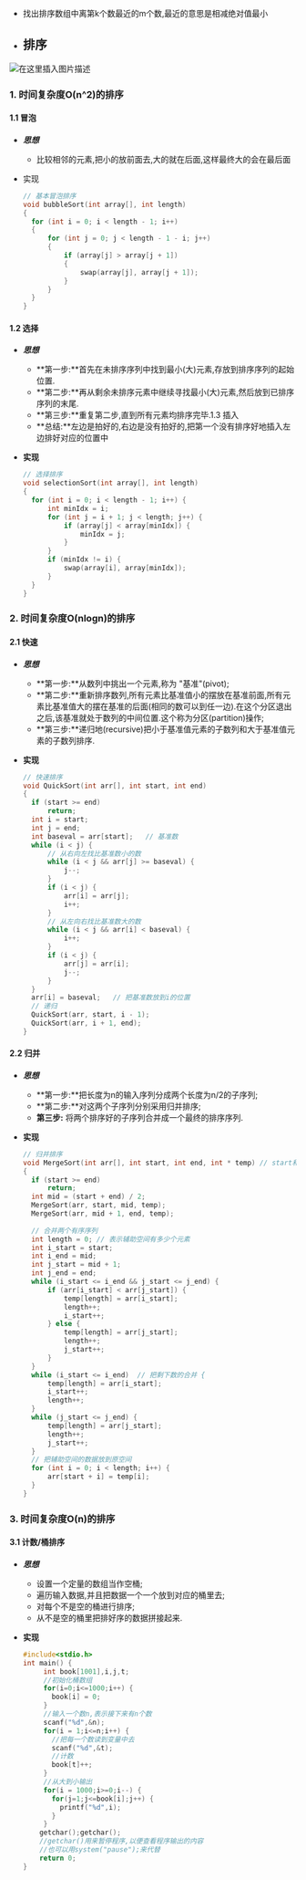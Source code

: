 * 找出排序数组中离第k个数最近的m个数,最近的意思是相减绝对值最小
* ## 排序

![在这里插入图片描述](https://img-blog.csdnimg.cn/4ea956ed6bbe434d826b2d5406b86909.png?x-oss-process=image/watermark,type_d3F5LXplbmhlaQ,shadow_50,text_Q1NETiBAY2FsbV9H,size_20,color_FFFFFF,t_70,g_se,x_16#pic_center)

### 1. 时间复杂度O(n^2)的排序

#### 1.1 冒泡

- ***思想***
  
  - 比较相邻的元素,把小的放前面去,大的就在后面,这样最终大的会在最后面
  
- 实现

  ```c++
  // 基本冒泡排序
  void bubbleSort(int array[], int length)
  {
  	for (int i = 0; i < length - 1; i++)
  	{
  		for (int j = 0; j < length - 1 - i; j++)
  		{
  			if (array[j] > array[j + 1])
  			{
  				swap(array[j], array[j + 1]);
  			}
  		}
  	}
  }
  
  ```

#### 1.2 选择

- ***思想***
  
  - **第一步:**首先在未排序序列中找到最小(大)元素,存放到排序序列的起始位置.
  - **第二步:**再从剩余未排序元素中继续寻找最小(大)元素,然后放到已排序序列的末尾.
  - **第三步:**重复第二步,直到所有元素均排序完毕.1.3 插入
  - **总结:**左边是拍好的,右边是没有拍好的,把第一个没有排序好地插入左边排好对应的位置中
  
- **实现**

  ```c++
  // 选择排序
  void selectionSort(int array[], int length)
  {
  	for (int i = 0; i < length - 1; i++) {
  		int minIdx = i;
  		for (int j = i + 1; j < length; j++) {
  			if (array[j] < array[minIdx]) {
  				minIdx = j;
  			}
  		}
  		if (minIdx != i) {
  			swap(array[i], array[minIdx]);
  		}
  	}
  }
  ```

### 2. 时间复杂度O(nlogn)的排序

#### 2.1 快速

- ***思想***
  
  - **第一步:**从数列中挑出一个元素,称为 "基准"(pivot);
  - **第二步:**重新排序数列,所有元素比基准值小的摆放在基准前面,所有元素比基准值大的摆在基准的后面(相同的数可以到任一边).在这个分区退出之后,该基准就处于数列的中间位置.这个称为分区(partition)操作;
  - **第三步:**递归地(recursive)把小于基准值元素的子数列和大于基准值元素的子数列排序.
  
- **实现**

  ```c++
  // 快速排序
  void QuickSort(int arr[], int start, int end)
  {
  	if (start >= end)
  		return;
  	int i = start;
  	int j = end;
  	int baseval = arr[start];	// 基准数
  	while (i < j) {
  		// 从右向左找比基准数小的数
  		while (i < j && arr[j] >= baseval) {
  			j--;
  		}
  		if (i < j) {
  			arr[i] = arr[j];
  			i++;
  		}
  		// 从左向右找比基准数大的数
  		while (i < j && arr[i] < baseval) {
  			i++;
  		}
  		if (i < j) {
  			arr[j] = arr[i];
  			j--;
  		}
  	}
  	arr[i] = baseval;	// 把基准数放到i的位置
  	// 递归
  	QuickSort(arr, start, i - 1);
  	QuickSort(arr, i + 1, end);
  }
  ```

  

#### 2.2 归并

- ***思想***
  
  - **第一步:**把长度为n的输入序列分成两个长度为n/2的子序列;
  - **第二步:**对这两个子序列分别采用归并排序;
  - **第三步:** 将两个排序好的子序列合并成一个最终的排序序列.
  
- **实现**

  ```c++
  // 归并排序
  void MergeSort(int arr[], int start, int end, int * temp) // start和end分别是左边界和右边界
  {
  	if (start >= end)
  		return;
  	int mid = (start + end) / 2;
  	MergeSort(arr, start, mid, temp);
  	MergeSort(arr, mid + 1, end, temp);
   
  	// 合并两个有序序列
  	int length = 0; // 表示辅助空间有多少个元素
  	int i_start = start;
  	int i_end = mid;
  	int j_start = mid + 1;
  	int j_end = end;
  	while (i_start <= i_end && j_start <= j_end) {
  		if (arr[i_start] < arr[j_start]) {
  			temp[length] = arr[i_start]; 
  			length++;
  			i_start++;
  		} else {
  			temp[length] = arr[j_start];
  			length++;
  			j_start++;
  		}
  	}
  	while (i_start <= i_end)  // 把剩下数的合并 {
  		temp[length] = arr[i_start];
  		i_start++;
  		length++;
  	}
  	while (j_start <= j_end) {
  		temp[length] = arr[j_start];
  		length++;
  		j_start++;
  	}
  	// 把辅助空间的数据放到原空间
  	for (int i = 0; i < length; i++) {
  		arr[start + i] = temp[i];
  	}
  }
  
  ```

### 3. 时间复杂度O(n)的排序

#### 3.1 计数/桶排序

- ***思想***
  
  - 设置一个定量的数组当作空桶;
  - 遍历输入数据,并且把数据一个一个放到对应的桶里去;
  - 对每个不是空的桶进行排序;
  - 从不是空的桶里把排好序的数据拼接起来.
  
- **实现**

  ```c++
  #include<stdio.h>
  int main() {
       int book[1001],i,j,t;
       //初始化桶数组
       for(i=0;i<=1000;i++) {
         book[i] = 0;
       }
       //输入一个数n,表示接下来有n个数
       scanf("%d",&n);
       for(i = 1;i<=n;i++) {
         //把每一个数读到变量中去
         scanf("%d",&t);
         //计数  
         book[t]++;
       }
       //从大到小输出
       for(i = 1000;i>=0;i--) {
         for(j=1;j<=book[i];j++) {
           printf("%d",i);
         }
       }
      getchar();getchar();
      //getchar()用来暂停程序,以便查看程序输出的内容
      //也可以用system("pause");来代替
      return 0;
  }
  ```
